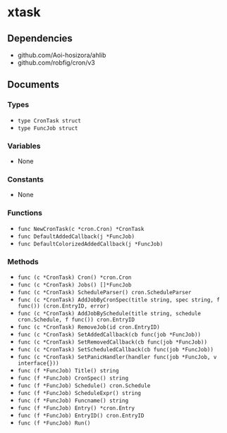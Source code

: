 # xtask

## Dependencies

+ github.com/Aoi-hosizora/ahlib
+ github.com/robfig/cron/v3

## Documents

### Types

+ `type CronTask struct`
+ `type FuncJob struct`

### Variables

+ None

### Constants

+ None

### Functions

+ `func NewCronTask(c *cron.Cron) *CronTask`
+ `func DefaultAddedCallback(j *FuncJob)`
+ `func DefaultColorizedAddedCallback(j *FuncJob)`

### Methods

+ `func (c *CronTask) Cron() *cron.Cron`
+ `func (c *CronTask) Jobs() []*FuncJob`
+ `func (c *CronTask) ScheduleParser() cron.ScheduleParser`
+ `func (c *CronTask) AddJobByCronSpec(title string, spec string, f func()) (cron.EntryID, error)`
+ `func (c *CronTask) AddJobBySchedule(title string, schedule cron.Schedule, f func()) cron.EntryID`
+ `func (c *CronTask) RemoveJob(id cron.EntryID)`
+ `func (c *CronTask) SetAddedCallback(cb func(job *FuncJob))`
+ `func (c *CronTask) SetRemovedCallback(cb func(job *FuncJob))`
+ `func (c *CronTask) SetScheduledCallback(cb func(job *FuncJob))`
+ `func (c *CronTask) SetPanicHandler(handler func(job *FuncJob, v interface{}))`
+ `func (f *FuncJob) Title() string`
+ `func (f *FuncJob) CronSpec() string`
+ `func (f *FuncJob) Schedule() cron.Schedule`
+ `func (f *FuncJob) ScheduleExpr() string`
+ `func (f *FuncJob) Funcname() string`
+ `func (f *FuncJob) Entry() *cron.Entry`
+ `func (f *FuncJob) EntryID() cron.EntryID`
+ `func (f *FuncJob) Run()`
